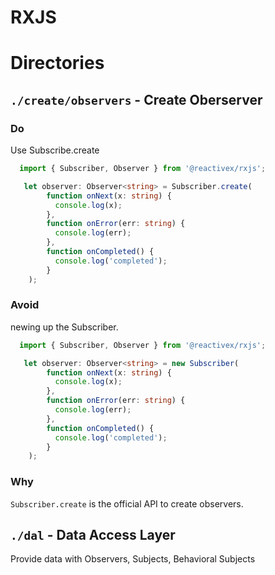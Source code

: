 # RXJS

# Directories

## `./create/observers` - Create Oberserver
### Do
Use Subscribe.create  

```typescript
  import { Subscriber, Observer } from '@reactivex/rxjs';

   let observer: Observer<string> = Subscriber.create(
        function onNext(x: string) {
          console.log(x);
        },
        function onError(err: string) {
          console.log(err);
        },
        function onCompleted() {
          console.log('completed');
        }
    );
```

### Avoid
newing up the Subscriber.
```typescript
  import { Subscriber, Observer } from '@reactivex/rxjs';

   let observer: Observer<string> = new Subscriber(
        function onNext(x: string) {
          console.log(x);
        },
        function onError(err: string) {
          console.log(err);
        },
        function onCompleted() {
          console.log('completed');
        }
    );
```

### Why
`Subscriber.create` is the official API to create observers.


## `./dal` - Data Access Layer
Provide data with Observers, Subjects, Behavioral Subjects
